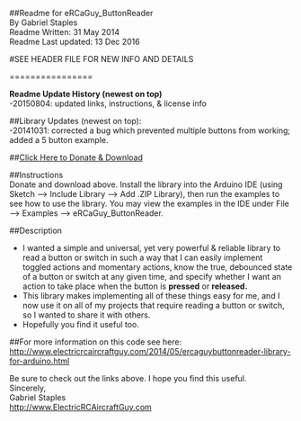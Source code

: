 ##Readme for eRCaGuy_ButtonReader  
By Gabriel Staples  
Readme Written: 31 May 2014  
Readme Last updated: 13 Dec 2016

#SEE HEADER FILE FOR NEW INFO AND DETAILS

================

**Readme Update History (newest on top)**  
-20150804: updated links, instructions, & license info

##Library Updates (newest on top):  
-20141031: corrected a bug which prevented multiple buttons from working; added a 5 button example.  

##<a href="https://gumroad.com/l/eRCaGuy_ButtonReader" target="_blank">Click Here to Donate & Download</a>  

##Instructions  
Donate and download above. Install the library into the Arduino IDE (using Sketch --> Include Library --> Add .ZIP Library), then run the examples to see how to use the library. You may view the examples in the IDE under File --> Examples --> eRCaGuy_ButtonReader.  

##Description  
* I wanted a simple and universal, yet very powerful & reliable library to read a button or switch in such a way that I can
 easily implement toggled actions and momentary actions, know the true, debounced state of a button or switch at any given time, and specify whether I want an action to take place when the button is **pressed** or **released.**  
* This library makes implementing all of these things easy for me, and I now use it on all of my projects that require reading a button or switch, so I wanted to share it with others.  
* Hopefully you find it useful too.  

##For more information on this code see here:  http://www.electricrcaircraftguy.com/2014/05/ercaguybuttonreader-library-for-arduino.html  

Be sure to check out the links above.  I hope you find this useful.  
Sincerely,  
Gabriel Staples  
http://www.ElectricRCAircraftGuy.com  
